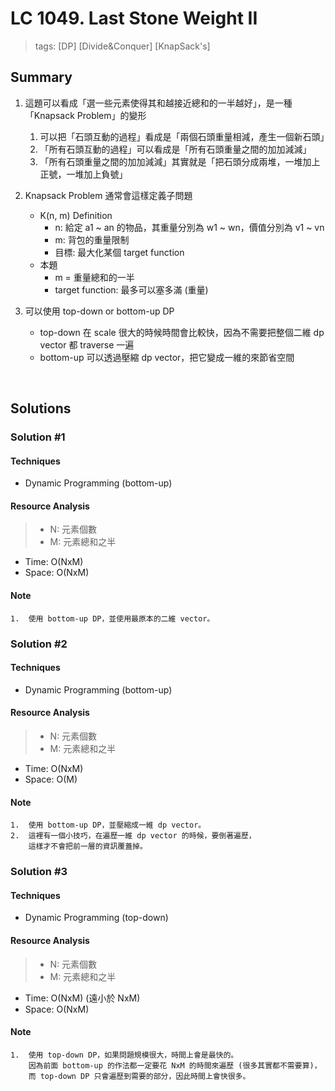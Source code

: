# LC 1049. Last Stone Weight II
> tags:  [DP] [Divide&Conquer] [KnapSack's]

## Summary 
1.  這題可以看成「選一些元素使得其和越接近總和的一半越好」，是一種「Knapsack Problem」的變形
    1.  可以把「石頭互動的過程」看成是「兩個石頭重量相減，產生一個新石頭」
    2.  「所有石頭互動的過程」可以看成是「所有石頭重量之間的加加減減」
    3.  「所有石頭重量之間的加加減減」其實就是「把石頭分成兩堆，一堆加上正號，一堆加上負號」
    
2.  Knapsack Problem 通常會這樣定義子問題
    - K(n, m) Definition
        - n: 給定 a1 ~ an 的物品，其重量分別為 w1 ~ wn，價值分別為 v1 ~ vn
        - m: 背包的重量限制
        - 目標: 最大化某個 target function
    - 本題
        - m = 重量總和的一半
        - target function: 最多可以塞多滿 (重量)

3.  可以使用 top-down or bottom-up DP
    - top-down 在 scale 很大的時候時間會比較快，因為不需要把整個二維 dp vector 都 traverse 一遍
    - bottom-up 可以透過壓縮 dp vector，把它變成一維的來節省空間

<br>

## Solutions
### Solution #1
#### Techniques
- Dynamic Programming (bottom-up)

#### Resource Analysis
> - N: 元素個數
> - M: 元素總和之半
- Time: O(NxM)
- Space: O(NxM)

#### Note
```
1.  使用 bottom-up DP，並使用最原本的二維 vector。
```


### Solution #2
#### Techniques
- Dynamic Programming (bottom-up)

#### Resource Analysis
> - N: 元素個數
> - M: 元素總和之半
- Time: O(NxM)
- Space: O(M)

#### Note
```
1.  使用 bottom-up DP，並壓縮成一維 dp vector。
2.  這裡有一個小技巧，在遍歷一維 dp vector 的時候，要倒著遍歷，
    這樣才不會把前一層的資訊覆蓋掉。
```


### Solution #3
#### Techniques
- Dynamic Programming (top-down)

#### Resource Analysis
> - N: 元素個數
> - M: 元素總和之半
- Time: O(NxM) (遠小於 NxM)
- Space: O(NxM)

#### Note
```
1.  使用 top-down DP，如果問題規模很大，時間上會是最快的。
    因為前面 bottom-up 的作法都一定要花 NxM 的時間來遍歷 (很多其實都不需要算)，
    而 top-down DP 只會遍歷到需要的部分，因此時間上會快很多。
```

